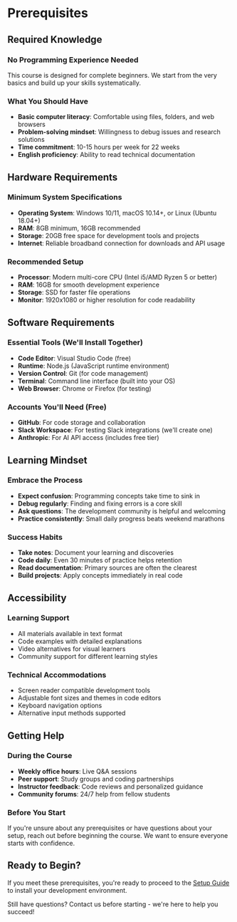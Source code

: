 # Prerequisites

## Required Knowledge

### No Programming Experience Needed
This course is designed for complete beginners. We start from the very basics and build up your skills systematically.

### What You Should Have
- **Basic computer literacy**: Comfortable using files, folders, and web browsers
- **Problem-solving mindset**: Willingness to debug issues and research solutions
- **Time commitment**: 10-15 hours per week for 22 weeks
- **English proficiency**: Ability to read technical documentation

## Hardware Requirements

### Minimum System Specifications
- **Operating System**: Windows 10/11, macOS 10.14+, or Linux (Ubuntu 18.04+)
- **RAM**: 8GB minimum, 16GB recommended
- **Storage**: 20GB free space for development tools and projects
- **Internet**: Reliable broadband connection for downloads and API usage

### Recommended Setup
- **Processor**: Modern multi-core CPU (Intel i5/AMD Ryzen 5 or better)
- **RAM**: 16GB for smooth development experience
- **Storage**: SSD for faster file operations
- **Monitor**: 1920x1080 or higher resolution for code readability

## Software Requirements

### Essential Tools (We'll Install Together)
- **Code Editor**: Visual Studio Code (free)
- **Runtime**: Node.js (JavaScript runtime environment)
- **Version Control**: Git (for code management)
- **Terminal**: Command line interface (built into your OS)
- **Web Browser**: Chrome or Firefox (for testing)

### Accounts You'll Need (Free)
- **GitHub**: For code storage and collaboration
- **Slack Workspace**: For testing Slack integrations (we'll create one)
- **Anthropic**: For AI API access (includes free tier)

## Learning Mindset

### Embrace the Process
- **Expect confusion**: Programming concepts take time to sink in
- **Debug regularly**: Finding and fixing errors is a core skill
- **Ask questions**: The development community is helpful and welcoming
- **Practice consistently**: Small daily progress beats weekend marathons

### Success Habits
- **Take notes**: Document your learning and discoveries
- **Code daily**: Even 30 minutes of practice helps retention
- **Read documentation**: Primary sources are often the clearest
- **Build projects**: Apply concepts immediately in real code

## Accessibility

### Learning Support
- All materials available in text format
- Code examples with detailed explanations
- Video alternatives for visual learners
- Community support for different learning styles

### Technical Accommodations
- Screen reader compatible development tools
- Adjustable font sizes and themes in code editors
- Keyboard navigation options
- Alternative input methods supported

## Getting Help

### During the Course
- **Weekly office hours**: Live Q&A sessions
- **Peer support**: Study groups and coding partnerships
- **Instructor feedback**: Code reviews and personalized guidance
- **Community forums**: 24/7 help from fellow students

### Before You Start
If you're unsure about any prerequisites or have questions about your setup, reach out before beginning the course. We want to ensure everyone starts with confidence.

## Ready to Begin?

If you meet these prerequisites, you're ready to proceed to the [Setup Guide](setup-guide.md) to install your development environment.

Still have questions? Contact us before starting - we're here to help you succeed!